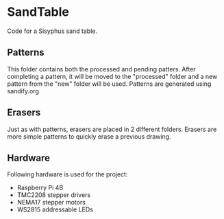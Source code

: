 # SandTable

Code for a Sisyphus sand table.

## Patterns
This folder contains both the processed and pending patters. After completing a pattern, it will be moved to the "processed" folder and a new pattern from the "new" folder will be used.
Patterns are generated using sandify.org

## Erasers
Just as with patterns, erasers are placed in 2 different folders. Erasers are more simple patterns to quickly erase a previous drawing.

## Hardware
Following hardware is used for the project:
- Raspberry Pi 4B
- TMC2208 stepper drivers
- NEMA17 stepper motors
- WS2815 addressable LEDs
